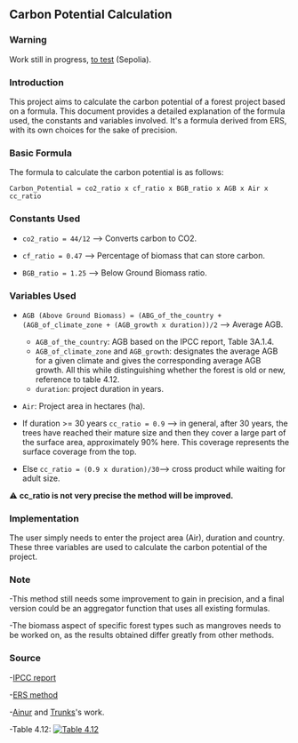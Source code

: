 ## Carbon Potential Calculation

### Warning

Work still in progress, [to test](https://sepolia.starkscan.co/contract/0x07fa33d1e9eeb01f62337106698673550b10a284b81948691547cd444b6c6376#read-write-contract-sub-write) (Sepolia).


### Introduction
This project aims to calculate the carbon potential of a forest project based on a formula. This document provides a detailed explanation of the formula used, the constants and variables involved. It's a formula derived from ERS, with its own choices for the sake of precision.


### Basic Formula
The formula to calculate the carbon potential is as follows:

```Carbon_Potential = co2_ratio x cf_ratio x BGB_ratio x AGB x Air x cc_ratio```


### Constants Used
- ```co2_ratio = 44/12``` --> Converts carbon to CO2.
  
- ```cf_ratio = 0.47``` --> Percentage of biomass that can store carbon.
  
- ```BGB_ratio = 1.25``` --> Below Ground Biomass ratio.


### Variables Used
- ```AGB (Above Ground Biomass) = (ABG_of_the_country + (AGB_of_climate_zone + (AGB_growth x duration))/2``` --> Average AGB.

  - ```AGB_of_the_country```: AGB based on the IPCC report, Table 3A.1.4.
  - ```AGB_of_climate_zone``` and ```AGB_growth```: designates the average AGB for a given climate and gives the corresponding average AGB growth. All this while distinguishing whether the forest is old or new, reference to table 4.12.
  - ```duration```: project duration in years.
  
- ```Air```: Project area in hectares (ha).

-  If duration >= 30 years ```cc_ratio = 0.9``` --> in general, after 30 years, the trees have reached their mature size and then they cover a large part of the surface area, approximately 90% here. This coverage represents the surface coverage from the top.
-  Else ```cc_ratio = (0.9 x duration)/30```--> cross product while waiting for adult size.

⚠️ **cc_ratio is not very precise the method will be improved.**


### Implementation
The user simply needs to enter the project area (Air), duration and country. These three variables are used to calculate the carbon potential of the project.

### Note
-This method still needs some improvement to gain in precision, and a final version could be an aggregator function that uses all existing formulas.

-The biomass aspect of specific forest types such as mangroves needs to be worked on, as the results obtained differ greatly from other methods.

### Source
-[IPCC report](https://www.ipcc.ch/site/assets/uploads/2018/03/GPG_LULUCF_FULLEN.pdf)

-[ERS method](https://docs.ers.org/standard1.0/m001-quantification-methodology-for-terrestrial-forests.pdf)

-[Ainur](https://github.com/julienbrs) and [Trunks](https://github.com/tekkac)'s work. 

-Table 4.12:
[![Table 4.12](https://github.com/axelizsak/carbon_potential_estimator/assets/98711930/cda8d9f3-8ab4-44b0-bdf8-884d0ab06975)](https://github.com/axelizsak/carbon_potential_estimator/assets/98711930/cda8d9f3-8ab4-44b0-bdf8-884d0ab06975)

